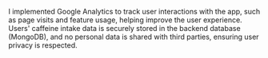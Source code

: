 I implemented Google Analytics to track user interactions with the app, such as page visits and feature usage, helping improve the user experience. Users' caffeine intake data is securely stored in the backend database (MongoDB), and no personal data is shared with third parties, ensuring user privacy is respected.
